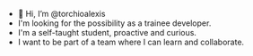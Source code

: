 - 👋 Hi, I’m @torchioalexis
- I'm looking for the possibility as a trainee developer. 
- I'm a self-taught student, proactive and curious. 
- I want to be part of a team where I can learn and collaborate.

<!---
torchioalexis/torchioalexis is a ✨ special ✨ repository because its `README.md` (this file) appears on your GitHub profile.
You can click the Preview link to take a look at your changes.
--->
